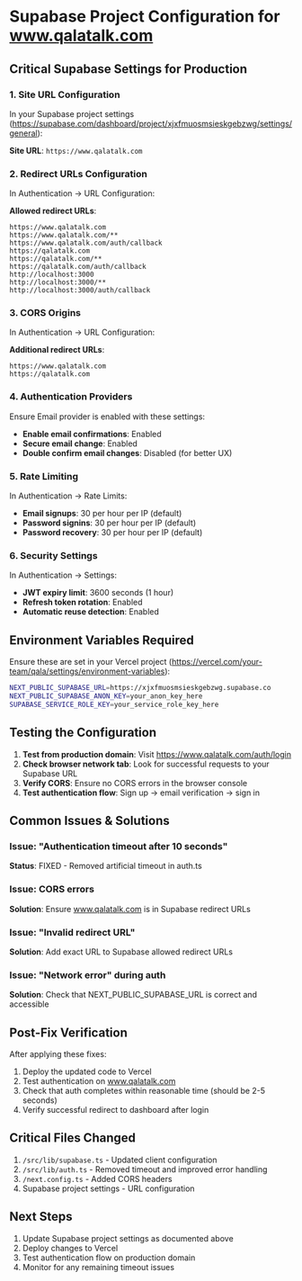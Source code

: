 # Supabase Project Configuration for www.qalatalk.com

## Critical Supabase Settings for Production

### 1. Site URL Configuration
In your Supabase project settings (https://supabase.com/dashboard/project/xjxfmuosmsieskgebzwg/settings/general):

**Site URL**: `https://www.qalatalk.com`

### 2. Redirect URLs Configuration
In Authentication → URL Configuration:

**Allowed redirect URLs**:
```
https://www.qalatalk.com
https://www.qalatalk.com/**
https://www.qalatalk.com/auth/callback
https://qalatalk.com
https://qalatalk.com/**
https://qalatalk.com/auth/callback
http://localhost:3000
http://localhost:3000/**
http://localhost:3000/auth/callback
```

### 3. CORS Origins
In Authentication → URL Configuration:

**Additional redirect URLs**:
```
https://www.qalatalk.com
https://qalatalk.com
```

### 4. Authentication Providers
Ensure Email provider is enabled with these settings:
- **Enable email confirmations**: Enabled
- **Secure email change**: Enabled
- **Double confirm email changes**: Disabled (for better UX)

### 5. Rate Limiting
In Authentication → Rate Limits:
- **Email signups**: 30 per hour per IP (default)
- **Password signins**: 30 per hour per IP (default)
- **Password recovery**: 30 per hour per IP (default)

### 6. Security Settings
In Authentication → Settings:
- **JWT expiry limit**: 3600 seconds (1 hour)
- **Refresh token rotation**: Enabled
- **Automatic reuse detection**: Enabled

## Environment Variables Required

Ensure these are set in your Vercel project (https://vercel.com/your-team/qala/settings/environment-variables):

```bash
NEXT_PUBLIC_SUPABASE_URL=https://xjxfmuosmsieskgebzwg.supabase.co
NEXT_PUBLIC_SUPABASE_ANON_KEY=your_anon_key_here
SUPABASE_SERVICE_ROLE_KEY=your_service_role_key_here
```

## Testing the Configuration

1. **Test from production domain**: Visit https://www.qalatalk.com/auth/login
2. **Check browser network tab**: Look for successful requests to your Supabase URL
3. **Verify CORS**: Ensure no CORS errors in the browser console
4. **Test authentication flow**: Sign up → email verification → sign in

## Common Issues & Solutions

### Issue: "Authentication timeout after 10 seconds"
**Status**: FIXED - Removed artificial timeout in auth.ts

### Issue: CORS errors
**Solution**: Ensure www.qalatalk.com is in Supabase redirect URLs

### Issue: "Invalid redirect URL"
**Solution**: Add exact URL to Supabase allowed redirect URLs

### Issue: "Network error" during auth
**Solution**: Check that NEXT_PUBLIC_SUPABASE_URL is correct and accessible

## Post-Fix Verification

After applying these fixes:

1. Deploy the updated code to Vercel
2. Test authentication on www.qalatalk.com
3. Check that auth completes within reasonable time (should be 2-5 seconds)
4. Verify successful redirect to dashboard after login

## Critical Files Changed

1. `/src/lib/supabase.ts` - Updated client configuration
2. `/src/lib/auth.ts` - Removed timeout and improved error handling
3. `/next.config.ts` - Added CORS headers
4. Supabase project settings - URL configuration

## Next Steps

1. Update Supabase project settings as documented above
2. Deploy changes to Vercel
3. Test authentication flow on production domain
4. Monitor for any remaining timeout issues